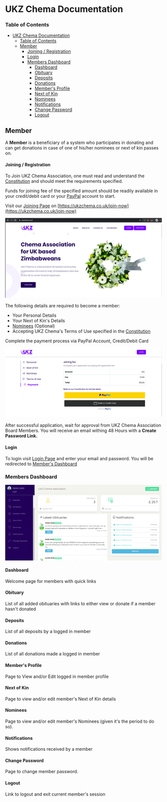 # UKZ Chema Documentation

### Table of Contents
- [UKZ Chema Documentation](#ukz-chema-documentation)
    - [Table of Contents](#table-of-contents)
  - [Member](#member)
      - [Joining / Registration](#joining--registration)
      - [Login](#login)
    - [Members Dashboard](#members-dashboard)
      - [Dashboard](#dashboard)
      - [Obituary](#obituary)
      - [Deposits](#deposits)
      - [Donations](#donations)
      - [Member's Profile](#members-profile)
      - [Next of Kin](#next-of-kin)
      - [Nominees](#nominees)
      - [Notifications](#notifications)
      - [Change Password](#change-password)
      - [Logout](#logout)


## Member

A **Member** is a beneficiary of a system who participates in donating and can get donations in case of one of his/her nominees or next of kin passes on.


#### Joining / Registration

To Join UKZ Chema Association, one must read and understand the [Constitution](https://ukzchema.co.uk/constitution) and should meet the requirements specified.

Funds for joining fee of the specified amount should be readily available in your credit/debit card or your [PayPal](https://www.paypal.com/) account to start.

Visit our [Joining Page](https://ukzchema.co.uk/join-now) on [https://ukzchema.co.uk/join-now](https://ukzchema.co.uk/join-now)

![Homepage.png](./img/home.png)

The following details are required to become a member:
- Your Personal Details
- Your Next of Kin's Details
- [Nominees](#nominees) (Optional)
- Accepting UKZ Chema's Terms of Use specified in the [Constitution](https://ukzchema.co.uk/constitution)

Complete the payment process via PayPal Account, Credit/Debit Card

![Payment.png](./img/payment.png)

After successful application, wait for approval from UKZ Chema Association Board Members. You will receive an email withing 48 Hours with a **Create Password Link.**

#### Login

To login visit [Login Page](https://ukzchema.co.uk/login) and enter your email and password. You will be redirected to [Member's Dashboard](https://ukzchema.co.uk/member)

### Members Dashboard

![Members Dashboard.png](./img/member_dashboard.png)

#### Dashboard

Welcome page for members with quick links

#### Obituary

List of all added obituaries with links to either view or donate if a member hasn't donated

#### Deposits

List of all deposits by a logged in member

#### Donations

List of all donations made a logged in member

#### Member's Profile

Page to View and/or Edit logged in member profile

#### Next of Kin

Page to view and/or edit member's Next of Kin details

#### Nominees

Page to view and/or edit member's Nominees (given it's the period to do so).

#### Notifications

Shows notifications received by a member

#### Change Password

Page to change member password.

#### Logout

Link to logout and exit current member's session


